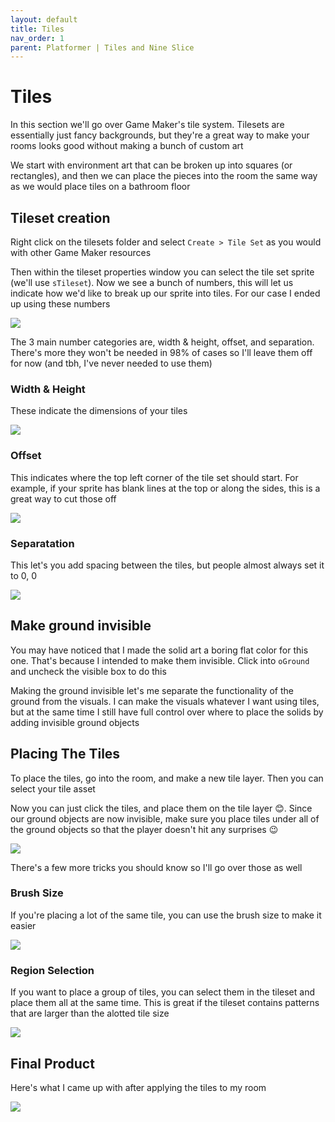 ```yaml
---
layout: default
title: Tiles
nav_order: 1
parent: Platformer | Tiles and Nine Slice
---
```


# Tiles

In this section we'll go over Game Maker's tile system. Tilesets are essentially just fancy backgrounds, but they're a great way to make your rooms looks good without making a bunch of custom art

We start with environment art that can be broken up into squares (or rectangles), and then we can place the pieces into the room the same way as we would place tiles on a bathroom floor

## Tileset creation

Right click on the tilesets folder and select ``Create > Tile Set`` as you would with other Game Maker resources

Then within the tileset properties window you can select the tile set sprite (we'll use ``sTileset``). Now we see a bunch of numbers, this will let us indicate how we'd like to break up our sprite into tiles. For our case I ended up using these numbers

![](../../images/platformer/tiles_width_height.png)

The 3 main number categories are, width & height, offset, and separation. There's more they won't be needed in 98% of cases so I'll leave them off for now (and tbh, I've never needed to use them)

### Width & Height

These indicate the dimensions of your tiles

![](../../images/platformer/tiles_width_height.png)

### Offset

This indicates where the top left corner of the tile set should start. For example, if your sprite has blank lines at the top or along the sides, this is a great way to cut those off

![](../../images/platformer/tiles_offset.png)

### Separatation

This let's you add spacing between the tiles, but people almost always set it to 0, 0

![](../../images/platformer/tiles_separation.png)

## Make ground invisible

You may have noticed that I made the solid art a boring flat color for this one. That's because I intended to make them invisible. Click into ``oGround`` and uncheck the visible box to do this

Making the ground invisible let's me separate the functionality of the ground from the visuals. I can make the visuals whatever I want using tiles, but at the same time I still have full control over where to place the solids by adding invisible ground objects

## Placing The Tiles

To place the tiles, go into the room, and make a new tile layer. Then you can select your tile asset

Now you can just click the tiles, and place them on the tile layer 😊. Since our ground objects are now invisible, make sure you place tiles under all of the ground objects so that the player doesn't hit any surprises 😉

![](../../images/platformer/tile_placement.gif)

There's a few more tricks you should know so I'll go over those as well

### Brush Size

If you're placing a lot of the same tile, you can use the brush size to make it easier

![](../../images/platformer/tile_brush_size.gif)

### Region Selection

If you want to place a group of tiles, you can select them in the tileset and place them all at the same time. This is great if the tileset contains patterns that are larger than the alotted tile size

![](../../images/platformer/tile_region_selection.gif)

## Final Product

Here's what I came up with after applying the tiles to my room

![](../../images/platformer/tile_final.png)
